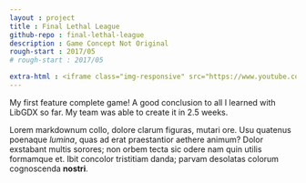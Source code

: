 ```yaml
---
layout : project
title : Final Lethal League
github-repo : final-lethal-league
description : Game Concept Not Original
rough-start : 2017/05
# rough-start : 2017/05

extra-html : <iframe class="img-responsive" src="https://www.youtube.com/embed/j8ESuW5rtmo" frameborder="0" allow="autoplay; encrypted-media" allowfullscreen></iframe>
---
```


My first feature complete game! A good conclusion to all I learned with LibGDX so far.
My team was able to create it in 2.5 weeks.

Lorem markdownum collo, dolore clarum figuras, mutari ore. Usu quatenus poenaque
*lumina*, quas ad erat praestantior aethere animum? Dolor exstabant multis
sorores; non orbem tecta sic odere nam quin utilis formamque et. Ibit concolor
tristitiam danda; parvam desolatas colorum cognoscenda **nostri**.
